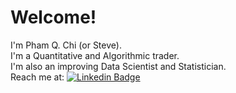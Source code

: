 # Welcome!  
I'm Pham Q. Chi (or Steve).  
I'm a Quantitative and Algorithmic trader.  
I'm also an improving Data Scientist and Statistician.  
Reach me at: [![Linkedin Badge](https://img.shields.io/badge/-StevenPham-blue?style=flat&logo=Linkedin&logoColor=white)](https://www.linkedin.com/in/pham-chi-a83238257/)

